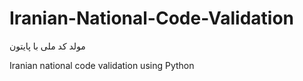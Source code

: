 # Iranian-National-Code-Validation
مولد کد ملی با پایتون

Iranian national code validation using Python

